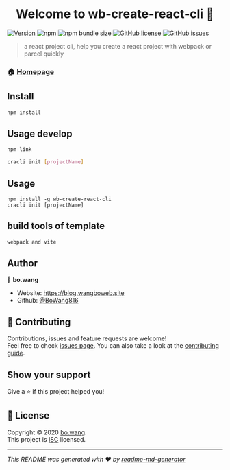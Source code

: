 <h1 align="center">Welcome to wb-create-react-cli 👋</h1>
<p>
  <a href="https://www.npmjs.com/package/wb-create-react-cli" target="_blank">
    <img alt="Version" src="https://img.shields.io/npm/v/wb-create-react-cli.svg">
  </a>
  <img alt="npm" src="https://img.shields.io/npm/dt/wb-create-react-cli"> 
  <img alt="npm bundle size" src="https://img.shields.io/bundlephobia/min/wb-create-react-cli">
  <a href="https://github.com/WangBOFrontEnd/wb-create-react-app-cli/blob/master/LICENSE"><img alt="GitHub license" src="https://img.shields.io/github/license/WangBOFrontEnd/wb-create-react-app-cli"></a>
  <a href="https://github.com/WangBOFrontEnd/wb-create-react-app-cli/issues">
    <img alt="GitHub issues" src="https://img.shields.io/github/issues/WangBOFrontEnd/wb-create-react-app-cli">
  </a> 
</p>

> a react project cli, help you create a react project with webpack or parcel quickly

### 🏠 [Homepage](https://github.com/WangBOFrontEnd/wb-create-react-app-cli#readme)

## Install

```sh
npm install
```

## Usage develop

```sh
npm link

cracli init [projectName]
```

## Usage

```shell script
npm install -g wb-create-react-cli
cracli init [projectName]
```

## build tools of template 

```sh
webpack and vite
```

## Author

👤 **bo.wang**

* Website: https://blog.wangboweb.site
* Github: [@BoWang816](https://github.com/BoWang816)

## 🤝 Contributing

Contributions, issues and feature requests are welcome!<br />Feel free to check [issues page](https://github.com/WangBOFrontEnd/wb-create-react-app-cli/issues). You can also take a look at the [contributing guide](https://github.com/WangBOFrontEnd/wb-create-react-app-cli/blob/master/CONTRIBUTING.md).

## Show your support

Give a ⭐️ if this project helped you!

## 📝 License

Copyright © 2020 [bo.wang](https://github.com/BoWang816).<br />
This project is [ISC](https://github.com/WangBOFrontEnd/wb-create-react-app-cli/blob/master/LICENSE) licensed.

***
_This README was generated with ❤️ by [readme-md-generator](https://github.com/kefranabg/readme-md-generator)_
